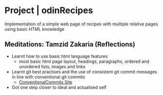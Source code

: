 # Project | odinRecipes
Implementation of a simple web page of recipes with multiple relative pages using basic HTML knowledge

## Meditations: Tamzid Zakaria (Reflections)
- Learnt how to use basic html language features
    - most basic html page layout, headings, paragraphs, ordered and unordered lists, images and links
- Learnt git best practises and the use of consistent git commit messages in line with conventional git commits
    -  [ConventionalCommits Site](https://www.conventionalcommits.org/en/v1.0.0/)
- Got one step closer to ideal and actualised self
